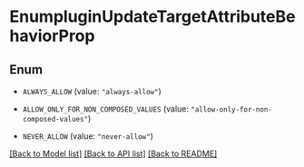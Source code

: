 # EnumpluginUpdateTargetAttributeBehaviorProp

## Enum


* `ALWAYS_ALLOW` (value: `"always-allow"`)

* `ALLOW_ONLY_FOR_NON_COMPOSED_VALUES` (value: `"allow-only-for-non-composed-values"`)

* `NEVER_ALLOW` (value: `"never-allow"`)


[[Back to Model list]](../README.md#documentation-for-models) [[Back to API list]](../README.md#documentation-for-api-endpoints) [[Back to README]](../README.md)


